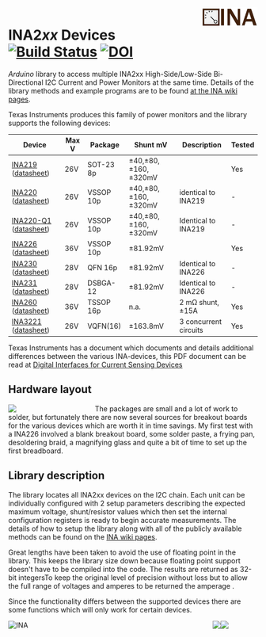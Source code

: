 <img src="images/horizontal_narrow.png" alt="INA" align="right" height="40px">

# INA2*xx* Devices [![Build Status](https://travis-ci.org/SV-Zanshin/INA.svg?branch=master)](https://travis-ci.org/SV-Zanshin/INA) [![DOI](https://zenodo.org/badge/136879464.svg)](https://zenodo.org/badge/latestdoi/136879464)
_Arduino_ library to access multiple INA2xx High-Side/Low-Side Bi-Directional I2C Current and Power Monitors at the same time.  Details of the library methods and example programs are to be found [at the INA wiki pages](https://github.com/SV-Zanshin/INA/wiki).

Texas Instruments produces this family of power monitors and the library supports the following devices:

| Device                                      | Max V | Package   | Shunt mV | Description | Tested |
| ------------------------------------------- | ------| --------- | -------- |------------ | ------ |
| [INA219](http://www.ti.com/product/INA219) ([datasheet](http://www.ti.com/lit/ds/symlink/ina219.pdf))  | 26V   | SOT-23 8p | ±40,±80,±160,±320mV |            | Yes |
| [INA220](http://www.ti.com/product/INA220) ([datasheet](http://www.ti.com/lit/ds/symlink/ina220.pdf)) | 26V   | VSSOP 10p | ±40,±80,±160,±320mV | identical to INA219  | - |
| [INA220-Q1](http://www.ti.com/product/INA220-Q1) ([datasheet](http://www.ti.com/lit/ds/symlink/ina220-Q1.pdf)) | 26V   | VSSOP 10p | ±40,±80,±160,±320mV | Identical to INA219 | - |
| [INA226](http://www.ti.com/product/INA226) ([datasheet](http://www.ti.com/lit/ds/symlink/ina226.pdf)) | 36V | VSSOP 10p | ±81.92mV |            | Yes |
| [INA230](http://www.ti.com/product/INA230) ([datasheet](http://www.ti.com/lit/ds/symlink/ina230.pdf)) | 28V | QFN 16p | ±81.92mV | Identical to INA226 | - |
| [INA231](http://www.ti.com/product/INA231) ([datasheet](http://www.ti.com/lit/ds/symlink/ina231.pdf)) | 28V | DSBGA-12 | ±81.92mV | Identical to INA226 | - |
| [INA260](http://www.ti.com/product/INA260) ([datasheet](http://www.ti.com/lit/ds/symlink/ina260.pdf)) | 36V | TSSOP 16p | n.a. | 2 mΩ shunt, ±15A             | Yes |
| [INA3221](http://www.ti.com/product/INA3221) ([datasheet](http://www.ti.com/lit/ds/symlink/ina3221.pdf)) | 26V | VQFN(16) | ±163.8mV | 3 concurrent circuits | Yes |

Texas Instruments has a document which documents and details additional differences between the various INA-devices, this PDF document can be read at [Digital Interfaces for Current Sensing Devices](http://www.ti.com/lit/an/sboa203/sboa203.pdf)
## Hardware layout
<img src="https://github.com/SV-Zanshin/INA/blob/master/images/INA226.jpg" width="175" align="left"/>The packages are small and a lot of work to solder, but fortunately there are now several sources for breakout boards for the various devices which are worth it in time savings. My first test with a INA226 involved a blank breakout board, some solder paste, a frying pan, desoldering braid, a magnifying glass and quite a bit of time to set up the first breadboard.
## Library description
The library locates all INA2xx devices on the I2C chain. Each unit can be individually configured with 2 setup parameters describing the expected maximum voltage, shunt/resistor values which then set the internal configuration registers is ready to begin accurate measurements.  The details of how to setup the library along with all of the publicly available methods can be found on the [INA wiki pages](https://github.com/SV-Zanshin/INA/wiki).



Great lengths have been taken to avoid the use of floating point in the library. This keeps the library size down because floating point support doesn't have to be compiled into the code. The results are returned as 32-bit integersTo keep the original level of precision without loss but to allow the full range of voltages and amperes to be returned the amperage .

Since the functionality differs between the supported devices there are some functions which will only work for certain devices.

<img src="https://github.com/SV-Zanshin/INA/blob/master/images/horizontal_narrow.png" alt="INA" align="left" height="75px">
<img src="https://www.sv-zanshin.com/r/images/site/gif/zanshintext.gif" align="right" width="75"/><img src="https://www.sv-zanshin.com/r/images/site/gif/zanshinkanjitiny.gif" align="right">

